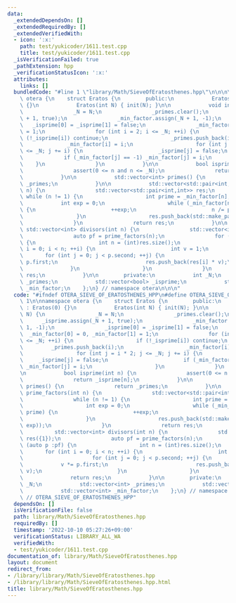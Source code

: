 ```yaml
---
data:
  _extendedDependsOn: []
  _extendedRequiredBy: []
  _extendedVerifiedWith:
  - icon: ':x:'
    path: test/yukicoder/1611.test.cpp
    title: test/yukicoder/1611.test.cpp
  _isVerificationFailed: true
  _pathExtension: hpp
  _verificationStatusIcon: ':x:'
  attributes:
    links: []
  bundledCode: "#line 1 \"library/Math/SieveOfEratosthenes.hpp\"\n\n\n\nnamespace\
    \ otera {\n    struct Eratos {\n        public:\n            Eratos() : Eratos(0)\
    \ {}\n            Eratos(int N) { init(N); }\n\n            void init(int N) {\n\
    \                _N = N;\n                _primes.clear();\n                _isprime.assign(_N\
    \ + 1, true);\n                _min_factor.assign(_N + 1, -1);\n             \
    \   _isprime[0] = _isprime[1] = false;\n                _min_factor[0] = 0, _min_factor[1]\
    \ = 1;\n                for (int i = 2; i <= _N; ++i) {\n                    if\
    \ (!_isprime[i]) continue;\n                    _primes.push_back(i);\n      \
    \              _min_factor[i] = i;\n                    for (int j = i * 2; j\
    \ <= _N; j += i) {\n                        _isprime[j] = false;\n           \
    \             if (_min_factor[j] == -1) _min_factor[j] = i;\n                \
    \    }\n                }\n            }\n\n            bool isprime(int n) {\n\
    \                assert(0 <= n and n <= _N);\n                return _isprime[n];\n\
    \            }\n\n            std::vector<int> primes() {\n                return\
    \ _primes;\n            }\n\n            std::vector<std::pair<int,int>> prime_factors(int\
    \ n) {\n                std::vector<std::pair<int,int>> res;\n               \
    \ while (n != 1) {\n                    int prime = _min_factor[n];\n        \
    \            int exp = 0;\n                    while (_min_factor[n] == prime)\
    \ {\n                        ++exp;\n                        n /= prime;\n   \
    \                 }\n                    res.push_back(std::make_pair(prime, exp));\n\
    \                }\n                return res;\n            }\n\n           \
    \ std::vector<int> divisors(int n) {\n                std::vector<int> res({1});\n\
    \                auto pf = prime_factors(n);\n                for (auto p :pf)\
    \ {\n                    int n = (int)res.size();\n                    for (int\
    \ i = 0; i < n; ++i) {\n                        int v = 1;\n                 \
    \       for (int j = 0; j < p.second; ++j) {\n                            v *=\
    \ p.first;\n                            res.push_back(res[i] * v);\n         \
    \               }\n                    }\n                }\n                return\
    \ res;\n            }\n\n        private:\n            int _N;\n            std::vector<int>\
    \ _primes;\n            std::vector<bool> _isprime;\n            std::vector<int>\
    \ _min_factor;\n    };\n} // namespace otera\n\n\n"
  code: "#ifndef OTERA_SIEVE_OF_ERATOSTHENES_HPP\n#define OTERA_SIEVE_OF_ERATOSTHENES_HPP\
    \ 1\n\nnamespace otera {\n    struct Eratos {\n        public:\n            Eratos()\
    \ : Eratos(0) {}\n            Eratos(int N) { init(N); }\n\n            void init(int\
    \ N) {\n                _N = N;\n                _primes.clear();\n          \
    \      _isprime.assign(_N + 1, true);\n                _min_factor.assign(_N +\
    \ 1, -1);\n                _isprime[0] = _isprime[1] = false;\n              \
    \  _min_factor[0] = 0, _min_factor[1] = 1;\n                for (int i = 2; i\
    \ <= _N; ++i) {\n                    if (!_isprime[i]) continue;\n           \
    \         _primes.push_back(i);\n                    _min_factor[i] = i;\n   \
    \                 for (int j = i * 2; j <= _N; j += i) {\n                   \
    \     _isprime[j] = false;\n                        if (_min_factor[j] == -1)\
    \ _min_factor[j] = i;\n                    }\n                }\n            }\n\
    \n            bool isprime(int n) {\n                assert(0 <= n and n <= _N);\n\
    \                return _isprime[n];\n            }\n\n            std::vector<int>\
    \ primes() {\n                return _primes;\n            }\n\n            std::vector<std::pair<int,int>>\
    \ prime_factors(int n) {\n                std::vector<std::pair<int,int>> res;\n\
    \                while (n != 1) {\n                    int prime = _min_factor[n];\n\
    \                    int exp = 0;\n                    while (_min_factor[n] ==\
    \ prime) {\n                        ++exp;\n                        n /= prime;\n\
    \                    }\n                    res.push_back(std::make_pair(prime,\
    \ exp));\n                }\n                return res;\n            }\n\n  \
    \          std::vector<int> divisors(int n) {\n                std::vector<int>\
    \ res({1});\n                auto pf = prime_factors(n);\n                for\
    \ (auto p :pf) {\n                    int n = (int)res.size();\n             \
    \       for (int i = 0; i < n; ++i) {\n                        int v = 1;\n  \
    \                      for (int j = 0; j < p.second; ++j) {\n                \
    \            v *= p.first;\n                            res.push_back(res[i] *\
    \ v);\n                        }\n                    }\n                }\n \
    \               return res;\n            }\n\n        private:\n            int\
    \ _N;\n            std::vector<int> _primes;\n            std::vector<bool> _isprime;\n\
    \            std::vector<int> _min_factor;\n    };\n} // namespace otera\n\n#endif\
    \ // OTERA_SIEVE_OF_ERATOSTHENES_HPP"
  dependsOn: []
  isVerificationFile: false
  path: library/Math/SieveOfEratosthenes.hpp
  requiredBy: []
  timestamp: '2022-10-10 05:27:26+09:00'
  verificationStatus: LIBRARY_ALL_WA
  verifiedWith:
  - test/yukicoder/1611.test.cpp
documentation_of: library/Math/SieveOfEratosthenes.hpp
layout: document
redirect_from:
- /library/library/Math/SieveOfEratosthenes.hpp
- /library/library/Math/SieveOfEratosthenes.hpp.html
title: library/Math/SieveOfEratosthenes.hpp
---
```

